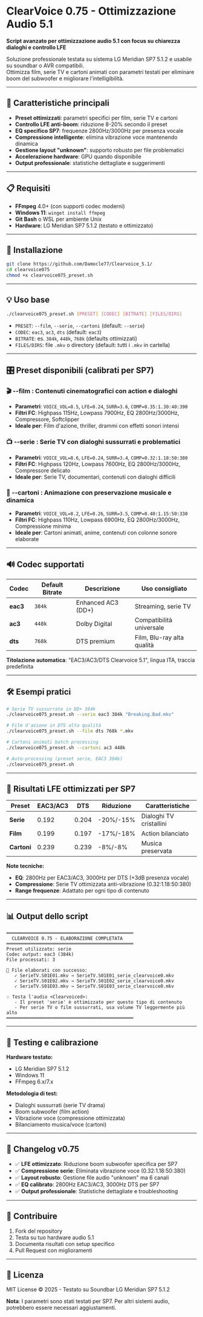 # ClearVoice 0.75 - Ottimizzazione Audio 5.1

**Script avanzato per ottimizzazione audio 5.1 con focus su chiarezza dialoghi e controllo LFE**

Soluzione professionale testata su sistema LG Meridian SP7 5.1.2 e usabile su soundbar o AVR compatibili.<br>
Ottimizza film, serie TV e cartoni animati con parametri testati per eliminare boom del subwoofer e migliorare l'intelligibilità.

---

## 🚀 Caratteristiche principali

* **Preset ottimizzati**: parametri specifici per film, serie TV e cartoni
* **Controllo LFE anti-boom**: riduzione 8-20% secondo il preset
* **EQ specifico SP7**: frequenze 2800Hz/3000Hz per presenza vocale
* **Compressione intelligente**: elimina vibrazione voce mantenendo dinamica
* **Gestione layout "unknown"**: supporto robusto per file problematici
* **Accelerazione hardware**: GPU quando disponibile
* **Output professionale**: statistiche dettagliate e suggerimenti

---

## 📋 Requisiti

* **FFmpeg** 4.0+ (con supporti codec moderni)
* **Windows 11**: `winget install ffmpeg`
* **Git Bash** o WSL per ambiente Unix
* **Hardware**: LG Meridian SP7 5.1.2 (testato e ottimizzato)

---

## 🔧 Installazione

```bash
git clone https://github.com/Damocle77/Clearvoice_5.1/
cd clearvoice075
chmod +x clearvoice075_preset.sh
```

---

## 💡 Uso base

```bash
./clearvoice075_preset.sh [PRESET] [CODEC] [BITRATE] [FILES/DIRS]
```

* `PRESET`: `--film`, `--serie`, `--cartoni` (default: `--serie`)
* `CODEC`: `eac3`, `ac3`, `dts` (default: `eac3`)
* `BITRATE`: es. `384k`, `448k`, `768k` (defaults ottimizzati)
* `FILES/DIRS`: file `.mkv` o directory (default: tutti i `.mkv` in cartella)

---

## 🎛️ Preset disponibili (calibrati per SP7)

### **🎬 --film** : Contenuti cinematografici con action e dialoghi
- **Parametri**: `VOICE_VOL=8.5`, `LFE=0.24`, `SURR=3.6`, `COMP=0.35:1.30:40:390`
- **Filtri FC**: Highpass 115Hz, Lowpass 7900Hz, EQ 2800Hz/3000Hz, Compressore, Softclipper
- **Ideale per**: Film d'azione, thriller, drammi con effetti sonori intensi

### **📺 --serie** : Serie TV con dialoghi sussurrati e problematici  
- **Parametri**: `VOICE_VOL=8.6`, `LFE=0.24`, `SURR=3.4`, `COMP=0.32:1.18:50:380`
- **Filtri FC**: Highpass 120Hz, Lowpass 7600Hz, EQ 2800Hz/3000Hz, Compressore delicato
- **Ideale per**: Serie TV, documentari, contenuti con dialoghi difficili

### **🎨 --cartoni** : Animazione con preservazione musicale e dinamica
- **Parametri**: `VOICE_VOL=8.2`, `LFE=0.26`, `SURR=3.5`, `COMP=0.40:1.15:50:330`
- **Filtri FC**: Highpass 110Hz, Lowpass 6900Hz, EQ 2800Hz/3000Hz, Compressione minima
- **Ideale per**: Cartoni animati, anime, contenuti con colonne sonore elaborate

---

## 🔊 Codec supportati

| Codec | Default Bitrate | Descrizione | Uso consigliato |
|-------|----------------|-------------|------------------|
| **eac3** | `384k` | Enhanced AC3 (DD+) | Streaming, serie TV |
| **ac3** | `448k` | Dolby Digital | Compatibilità universale |
| **dts** | `768k` | DTS premium | Film, Blu-ray alta qualità |

**Titolazione automatica**: "EAC3/AC3/DTS Clearvoice 5.1", lingua ITA, traccia predefinita

---

## 🛠️ Esempi pratici

```bash
# Serie TV sussurrate in DD+ 384k
./clearvoice075_preset.sh --serie eac3 384k "Breaking.Bad.mkv"

# Film d'azione in DTS alta qualità
./clearvoice075_preset.sh --film dts 768k *.mkv

# Cartoni animati batch processing
./clearvoice075_preset.sh --cartoni ac3 448k

# Auto-processing (preset serie, EAC3 384k)
./clearvoice075_preset.sh
```

---

## 🎯 Risultati LFE ottimizzati per SP7

| Preset    | EAC3/AC3 | DTS   | Riduzione | Caratteristiche          |
|-----------|----------|-------|-----------|--------------------------|
| **Serie** | 0.192    | 0.204 | -20%/-15% | Dialoghi TV cristallini  |
| **Film**  | 0.199    | 0.197 | -17%/-18% | Action bilanciato        |
| **Cartoni** | 0.239  | 0.239 | -8%/-8%   | Musica preservata        |

**Note tecniche:**
- **EQ**: 2800Hz per EAC3/AC3, 3000Hz per DTS (+3dB presenza vocale)
- **Compressione**: Serie TV ottimizzata anti-vibrazione (0.32:1.18:50:380)
- **Range frequenze**: Adattato per ogni tipo di contenuto

---

## 📊 Output dello script

```
═══════════════════════════════════════════════
  CLEARVOICE 0.75 - ELABORAZIONE COMPLETATA
═══════════════════════════════════════════════
Preset utilizzato: serie
Codec output: eac3 (384k)
File processati: 3

📁 File elaborati con successo:
   ✓ SerieTV.S01E01.mkv → SerieTV.S01E01_serie_clearvoice0.mkv
   ✓ SerieTV.S01E02.mkv → SerieTV.S01E02_serie_clearvoice0.mkv
   ✓ SerieTV.S01E03.mkv → SerieTV.S01E03_serie_clearvoice0.mkv

💡 Testa l'audio <Clearvoiced>:
   - Il preset 'serie' è ottimizzato per questo tipo di contenuto
   - Per serie TV o film sussurrati, usa volume TV leggermente più alto
═══════════════════════════════════════════════
```

---

## 🧪 Testing e calibrazione

**Hardware testato:**
- LG Meridian SP7 5.1.2
- Windows 11
- FFmpeg 6.x/7.x

**Metodologia di test:**
- Dialoghi sussurrati (serie TV drama)
- Boom subwoofer (film action)
- Vibrazione voce (compressione ottimizzata)
- Bilanciamento musica/voce (cartoni)

---

## 🚀 Changelog v0.75

* ✅ **LFE ottimizzato**: Riduzione boom subwoofer specifica per SP7
* ✅ **Compressione serie**: Eliminata vibrazione voce (0.32:1.18:50:380)
* ✅ **Layout robusto**: Gestione file audio "unknown" ma 6 canali
* ✅ **EQ calibrato**: 2800Hz EAC3/AC3, 3000Hz DTS per SP7
* ✅ **Output professionale**: Statistiche dettagliate e troubleshooting

---

## 🤝 Contribuire

1. Fork del repository
2. Testa su tuo hardware audio 5.1
3. Documenta risultati con setup specifico
4. Pull Request con miglioramenti

---

## 📄 Licenza

MIT License © 2025 - Testato su Soundbar LG Meridian SP7 5.1.2

**Nota**: I parametri sono stati testati per SP7. Per altri sistemi audio, potrebbero essere necessari aggiustamenti.
